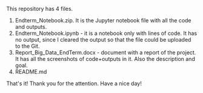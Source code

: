 This repository has 4 files.

1. Endterm_Notebook.zip. It is the Jupyter notebook file with all the code and outputs.
2. Endterm_Notebook.ipynb - it is a notebook only with lines of code. It has no output, since I cleared the output so that the file could be uploaded to the Git.
3. Report_Big_Data_EndTerm.docx - document with a report of the project. It has all the screenshots of code+outputs in it. Also the description and goal.
4. README.md

That's it! Thank you for the attention. Have a nice day!
